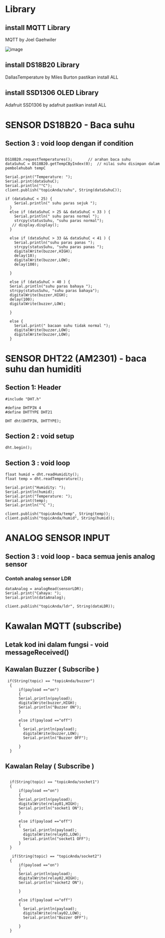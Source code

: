 # **Library**

## install MQTT Library
MQTT by Joel Gaehwiler

![image](https://github.com/user-attachments/assets/de56d55f-2e2e-487a-953d-1dc92a3262df)


## install DS18B20 Library
DallasTemperature by Miles Burton
pastikan install ALL

## install SSD1306 OLED Library
Adafruit SSD1306 by adafruit
pastikan install ALL


# SENSOR DS18B20 - Baca suhu

## Section 3 : void loop dengan if condition
```

DS18B20.requestTemperatures();       // arahan baca suhu
dataSuhuC = DS18B20.getTempCByIndex(0);  // nilai suhu disimpan dalam pembolehubah tempC
 
Serial.print("Temperature: ");
Serial.print(dataSuhuC);    
Serial.println("°C");
client.publish("topicAnda/suhu", String(dataSuhuC));

if (dataSuhuC < 25) {
    Serial.println(" suhu paras sejuk ");    
  }
  else if (dataSuhuC > 25 && dataSuhuC < 33 ) {
    Serial.println(" suhu paras normal ");  
    strcpy(statusSuhu, "suhu paras normal");
   // display.display();
  }

  else if (dataSuhuC > 33 && dataSuhuC < 41 ) {
    Serial.println("suhu paras panas ");   
    strcpy(statusSuhu, "suhu paras panas ");
    digitalWrite(buzzer,HIGH);
    delay(10);
    digitalWrite(buzzer,LOW);
    delay(100);
   
  }

  else if (dataSuhuC > 40 ) {
  Serial.println("suhu paras bahaya ");    
  strcpy(statusSuhu, "suhu paras bahaya");
  digitalWrite(buzzer,HIGH);
  delay(100);
  digitalWrite(buzzer,LOW);
 
  }

  else {
    Serial.print(" bacaan suhu tidak normal ");  
    digitalWrite(buzzer,LOW);
    digitalWrite(buzzer,LOW);
  }
```


# SENSOR DHT22 (AM2301) - baca suhu dan humiditi
## Section 1: Header
```
#include "DHT.h"
```

```
#define DHTPIN 4     
#define DHTTYPE DHT21

DHT dht(DHTPIN, DHTTYPE);
```
## Section 2 : void setup
```
dht.begin();
```
## Section 3 : void loop
```
float humid = dht.readHumidity();
float temp = dht.readTemperature();

Serial.print("Humidity: ");
Serial.println(humid);
Serial.print("Temperature: ");
Serial.print(temp);
Serial.println("°C ");

client.publish("topicAnda/temp", String(temp));  
client.publish("topicAnda/humid", String(humid));  

```

# ANALOG SENSOR INPUT

## Section 3 : void loop - baca semua jenis analog sensor
### Contoh analog sensor LDR
```
dataAnalog = analogRead(sensorLDR);
Serial.print("Cahaya: ");
Serial.println(dataAnalog);  

client.publish("topicAnda/ldr", String(dataLDR));  
```
# Kawalan MQTT (subscribe)
## Letak kod ini dalam fungsi - void messageReceived()
## Kawalan Buzzer ( Subscribe )
```
 if(String(topic) == "topicAnda/buzzer") 
  {
      if(payload =="on")
      {
      Serial.println(payload);
      digitalWrite(buzzer,HIGH);
      Serial.println("Buzzer ON");
      }
      
      else if(payload =="off")
      {
        Serial.println(payload);
        digitalWrite(buzzer,LOW);
        Serial.println("Buzzer OFF");
        
      }
  } 
```
## Kawalan Relay  ( Subscribe )
```

  if(String(topic) == "topicAnda/socket1") 
  {
      if(payload =="on")
      {
      Serial.println(payload);
      digitalWrite(relay01,HIGH);
      Serial.println("socket1 ON");
      }
      
      else if(payload =="off")
      {
        Serial.println(payload);
        digitalWrite(relay01,LOW);
        Serial.println("socket1 OFF");
      }
  }

   if(String(topic) == "topicAnda/socket2") 
  {
      if(payload =="on")
      {
      Serial.println(payload);
      digitalWrite(relay02,HIGH);
      Serial.println("socket2 ON");
  
      }
      
      else if(payload =="off")
      {
        Serial.println(payload);
        digitalWrite(relay02,LOW);
        Serial.println("Buzzer OFF");
     
      }
  }
```


